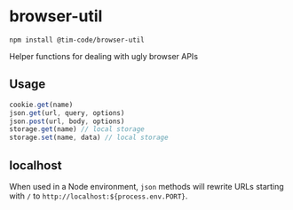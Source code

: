 # browser-util

```
npm install @tim-code/browser-util
```

Helper functions for dealing with ugly browser APIs

## Usage

```js
cookie.get(name)
json.get(url, query, options)
json.post(url, body, options)
storage.get(name) // local storage
storage.set(name, data) // local storage
```

## localhost

When used in a Node environment, `json` methods will rewrite URLs starting with `/` to `http://localhost:${process.env.PORT}`.
